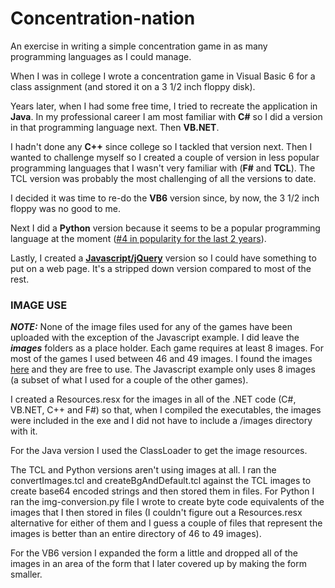 # Concentration-nation
An exercise in writing a simple concentration game in as many programming languages as I could manage.

When I was in college I wrote a concentration game in Visual Basic 6 for a class assignment (and stored it on a 3 1/2 
inch floppy disk).

Years later, when I had some free time, I tried to recreate the application in **Java**. In my professional career I am most
familiar with **C#** so I did a version in that programming language next. Then **VB.NET**.

I hadn't done any **C++** since college so I tackled that version next. Then I wanted to challenge myself so I created a couple of version in less popular programming languages that I wasn't very familiar with (**F#** and **TCL**). The TCL version was probably the most challenging of all the versions to date.

I decided it was time to re-do the **VB6** version since, by now, the 3 1/2 inch floppy was no good to me. 

Next I did a **Python** version because it seems to be a popular programming language at the moment ([#4 in popularity for the last 2 years](http://spectrum.ieee.org/static/interactive-the-top-programming-languages-2015#index/2015/1/1/1/1/1/50/1/50/1/50/1/30/1/30/1/30/1/20/1/20/1/5/1/5/1/20/1/100/)).

Lastly, I created a [**Javascript/jQuery**](https://dantheman3721.000webhostapp.com/Concentration.html) version so I could have something to put on a web page. It's a stripped down version
compared to most of the rest.

### IMAGE USE

**_NOTE:_** None of the image files used for any of the games have been uploaded with the exception of the Javascript example.
I did leave the **_images_** folders as a place holder. Each game requires at least 8 images. For most of the games I used between 46 and 49 images. I found the images [here](http://www.iconarchive.com/artist/martin-berube.html) and they are free to use. The Javascript example only uses 8 images (a subset of what I used for a couple of the other games). 

I created a Resources.resx for the images in all of the .NET code (C#, VB.NET, C++ and F#) so that, when I compiled the executables, the images were included in the exe and I did not have to include a /images directory with it.

For the Java version I used the ClassLoader to get the image resources.

The TCL and Python versions aren't using images at all. I ran the convertImages.tcl and createBgAndDefault.tcl against the TCL images to create base64 encoded strings and then stored them in files. For Python I ran the img-conversion.py file I wrote to create byte code equivalents of the images that I then stored in files (I couldn't figure out a Resources.resx alternative for either of them and I guess a couple of files that represent the images is better than an entire directory of 46 to 49 images).

For the VB6 version I expanded the form a little and dropped all of the images in an area of the form that I later covered up by making the form smaller.
